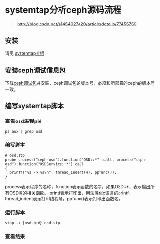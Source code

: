 # systemtap分析ceph源码流程

> http://blog.csdn.net/a1454927420/article/details/77455759  

## 安装

请见 [systemtap介绍](https://github.com/fffffreedom/linux/blob/master/systemtap/systemtap%E4%BB%8B%E7%BB%8D.md)  

## 安装ceph调试信息包

下载[ceph调试包](http://debuginfo.centos.org/centos/7/storage/x86_64/)并安装，ceph调试包的版本号，必须和所部署的ceph的版本号一致。  

## 编写systemtap脚本

### 查看osd进程pid
```
ps aux | grep osd
```

### 编写脚本
```
# osd.stp
probe process("ceph-osd").function("OSD::*").call, process("ceph-osd").function("OSDService::*").call
{
  printf("%s -> %s\n", thread_indent(4), ppfunc());
}
```
process表示程序的名称，function表示函数的名字，如果OSD::*，表示输出所有OSD类的相关函数。
printf表示打印出，用法类似c语言的printf，thread_indent表示打印线程号，ppfunc()表示打印出函数名。  

### 运行脚本
```
stap -x {osd-pid} osd.stp
```

### 查看结果
